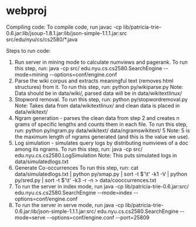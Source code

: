 webproj
=======

Compiling code:
To compile code, run
		javac -cp lib/patricia-trie-0.6.jar:lib/jsoup-1.8.1.jar:lib/json-simple-1.1.1.jar:src src/edu/nyu/cs/cs2580/*.java

Steps to run code:

1. Run server in mining mode to calculate numviews and pagerank.
   To run this step, run:
		java -cp src/ edu.nyu.cs.cs2580.SearchEngine --mode=mining --options=conf/engine.conf
2. Parse the wiki corpus and extracts meaningful text (removes html structures) from it.
   To run this step, run:
		python py/wikiparse.py
   Note: Data should be in data/wiki/, parsed data will be in data/wikitextlinux/
3. Stopword removal.
   To run this step, run:
		python py/stopwordremoval.py
   Note: Takes data from data/wikitextlinux/ and clean data is placed in data/wikitext/
4. Ngram generation - parses the clean data from step 2 and creates n grams of specific lengths and counts them in each file.
   To run this step, run:
		python py/ngram.py data/wikitext/ data/ngramswikitext/ 5
   Note: 5 is the maximum length of ngrams generated (and this is the value we use).
5. Log simulation - simulates query logs by distributing numviews of a doc among its ngrams.
   To run this step, run:
		java -cp src/ edu.nyu.cs.cs2580.LogSimulation
   Note: This puts simulated logs in data/simulatedlogs.txt
6. Generate Co-occurrences
   To run this step, run:
		cat data/simulatedlogs.txt | python py/smap.py | sort -t $'\t' -k1 -V | python py/sred.py | sort -t $'\t' -k3 -r -n > data/cooccurrences.txt
7. To run the server in index mode, run
		java -cp lib/patricia-trie-0.6.jar:src/ edu.nyu.cs.cs2580.SearchEngine --mode=index --options=conf/engine.conf
8. To run the server in serve mode, run
		java -cp lib/patricia-trie-0.6.jar:lib/json-simple-1.1.1.jar:src/ edu.nyu.cs.cs2580.SearchEngine --mode=serve --options=conf/engine.conf --port=25809
